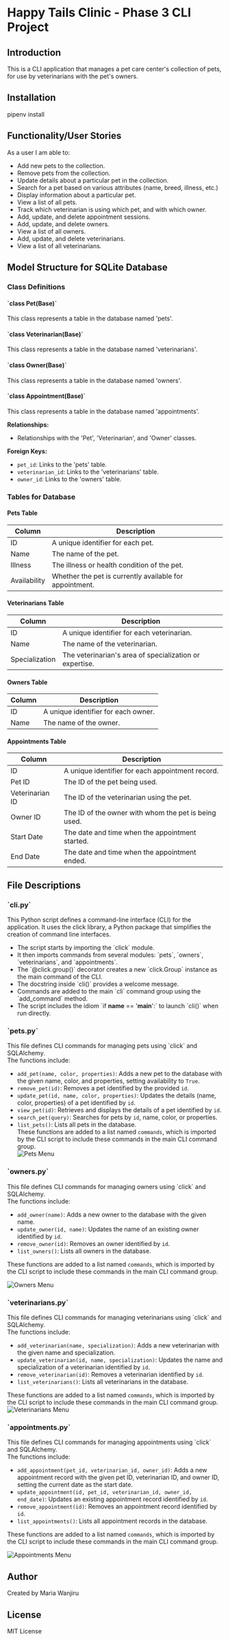 # Happy Tails Clinic - Phase 3 CLI Project

## Introduction
This is a CLI application that manages a pet care center's collection of pets, for use by veterinarians with the pet's owners.

## Installation
pipenv install


## Functionality/User Stories
As a user I am able to:

* Add new pets to the collection.
* Remove pets from the collection.
* Update details about a particular pet in the collection.
* Search for a pet based on various attributes (name, breed, illness, etc.)
* Display information about a particular pet.
* View a list of all pets.
* Track which veterinarian is using which pet, and with which owner.
* Add, update, and delete appointment sessions.
* Add, update, and delete owners.
* View a list of all owners.
* Add, update, and delete veterinarians.
* View a list of all veterinarians.

## Model Structure for SQLite Database

### Class Definitions

#### \`class Pet(Base)\`
This class represents a table in the database named 'pets'.

#### \`class Veterinarian(Base)\`
This class represents a table in the database named 'veterinarians'.

#### \`class Owner(Base)\`
This class represents a table in the database named 'owners'.

#### \`class Appointment(Base)\`
This class represents a table in the database named 'appointments'.

**Relationships:**
- Relationships with the 'Pet', 'Veterinarian', and 'Owner' classes.

**Foreign Keys:**
- `pet_id`: Links to the 'pets' table.
- `veterinarian_id`: Links to the 'veterinarians' table.
- `owner_id`: Links to the 'owners' table.


### Tables for Database

#### Pets Table
| Column | Description |
| --- | --- |
| ID | A unique identifier for each pet. |
| Name | The name of the pet. |
| Illness | The illness or health condition of the pet. |
| Availability | Whether the pet is currently available for appointment. |

#### Veterinarians Table
| Column | Description |
| --- | --- |
| ID | A unique identifier for each veterinarian. |
| Name | The name of the veterinarian. |
| Specialization | The veterinarian's area of specialization or expertise. |

#### Owners Table
| Column | Description |
| --- | --- |
| ID | A unique identifier for each owner. |
| Name | The name of the owner. |

#### Appointments Table
| Column | Description |
| --- | --- |
| ID | A unique identifier for each appointment record. |
| Pet ID | The ID of the pet being used. |
| Veterinarian ID | The ID of the veterinarian using the pet. |
| Owner ID | The ID of the owner with whom the pet is being used. |
| Start Date | The date and time when the appointment started. |
| End Date | The date and time when the appointment ended. |

## File Descriptions

### \`cli.py\`
This Python script defines a command-line interface (CLI) for the application. It uses the click library, a Python package that simplifies the creation of command line interfaces.

- The script starts by importing the \`click\` module.
- It then imports commands from several modules: \`pets\`, \`owners\`, \`veterinarians\`, and \`appointments\`.
- The \`@click.group()\` decorator creates a new \`click.Group\` instance as the main command of the CLI.
- The docstring inside \`cli()\` provides a welcome message.
- Commands are added to the main \`cli\` command group using the \`add_command\` method.
- The script includes the idiom \`if __name__ == '__main__':\` to launch \`cli()\` when run directly.

### \`pets.py\`
This file defines CLI commands for managing pets using \`click\` and SQLAlchemy.<br>
The functions include:
- `add_pet(name, color, properties)`: Adds a new pet to the database with the given name, color, and properties, setting availability to `True`.
- `remove_pet(id)`: Removes a pet identified by the provided `id`.
- `update_pet(id, name, color, properties)`: Updates the details (name, color, properties) of a pet identified by `id`.
- `view_pet(id)`: Retrieves and displays the details of a pet identified by `id`.
- `search_pet(query)`: Searches for pets by `id`, name, color, or properties.
- `list_pets()`: Lists all pets in the database. <br>
These functions are added to a list named `commands`, which is imported by the CLI script to include these commands in the main CLI command group.<br>
![Pets Menu](screenshots/petsmenu.png)

### \`owners.py\`
This file defines CLI commands for managing owners using \`click\` and SQLAlchemy.<br>
The functions include:
- `add_owner(name)`: Adds a new owner to the database with the given name.
- `update_owner(id, name)`: Updates the name of an existing owner identified by `id`.
- `remove_owner(id)`: Removes an owner identified by `id`.
- `list_owners()`: Lists all owners in the database.

These functions are added to a list named `commands`, which is imported by the CLI script to include these commands in the main CLI command group.
<br>

![Owners Menu](screenshots/ownermenu.png)

### \`veterinarians.py\`
This file defines CLI commands for managing veterinarians using \`click\` and SQLAlchemy.<br>
The functions include:

- `add_veterinarian(name, specialization)`: Adds a new veterinarian with the given name and specialization.
- `update_veterinarian(id, name, specialization)`: Updates the name and specialization of a veterinarian identified by `id`.
- `remove_veterinarian(id)`: Removes a veterinarian identified by `id`.
- `list_veterinarians()`: Lists all veterinarians in the database.

These functions are added to a list named `commands`, which is imported by the CLI script to include these commands in the main CLI command group.
<br>
![Veterinarians Menu](screenshots/veterinarian.png)

### \`appointments.py\`
This file defines CLI commands for managing appointments using \`click\` and SQLAlchemy.<br>
The functions include:

- `add_appointment(pet_id, veterinarian_id, owner_id)`: Adds a new appointment record with the given pet ID, veterinarian ID, and owner ID, setting the current date as the start date.
- `update_appointment(id, pet_id, veterinarian_id, owner_id, end_date)`: Updates an existing appointment record identified by `id`.
- `remove_appointment(id)`: Removes an appointment record identified by `id`.
- `list_appointments()`: Lists all appointment records in the database.

These functions are added to a list named `commands`, which is imported by the CLI script to include these commands in the main CLI command group.
<br>

![Appointments Menu](screenshots/appointments.png)

## Author
Created by Maria Wanjiru

## License
MIT License
